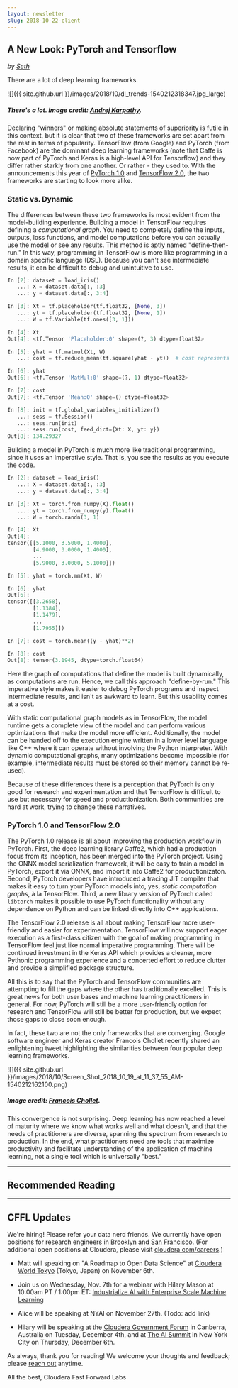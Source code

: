 ```yaml
---
layout: newsletter
slug: 2018-10-22-client
---
```


## A New Look: PyTorch and Tensorflow

_by [Seth](https://twitter.com/shendrickson16)_

There are a lot of deep learning frameworks.

![]({{ site.github.url }}/images/2018/10/dl_trends-1540212318347.jpg_large)
##### There's a lot. Image credit: [Andrej Karpathy](https://twitter.com/karpathy/status/972295865187512320).

Declaring "winners" or making absolute statements of superiority is futile in this context, but it is clear that two of these frameworks are set apart from the rest in terms of popularity. TensorFlow (from Google) and PyTorch (from Facebook) are the dominant deep learning frameworks (note that Caffe is now part of PyTorch and Keras is a high-level API for Tensorflow) and they differ rather starkly from one another. Or rather - they used to. With the announcements this year of [PyTorch 1.0](https://developers.facebook.com/blog/post/2018/05/02/announcing-pytorch-1.0-for-research-production/) and [TensorFlow 2.0](https://www.tensorflow.org/community/roadmap), the two frameworks are starting to look more alike.

### Static vs. Dynamic

The differences between these two frameworks is most evident from the model-building experience. Building a model in TensorFlow requires defining a _computational graph_. You need to completely define the inputs, outputs, loss functions, and model computations before you can actually use the model or see any results. This method is aptly named "define-then-run." In this way, programming in TensorFlow is more like programming in a domain specific language (DSL). Because you can't see intermediate results, it can be difficult to debug and unintuitive to use.

```python
In [2]: dataset = load_iris()
   ...: X = dataset.data[:, :3]
   ...: y = dataset.data[:, 3:4]

In [3]: Xt = tf.placeholder(tf.float32, [None, 3])
   ...: yt = tf.placeholder(tf.float32, [None, 1])
   ...: W = tf.Variable(tf.ones([3, 1]))

In [4]: Xt
Out[4]: <tf.Tensor 'Placeholder:0' shape=(?, 3) dtype=float32>

In [5]: yhat = tf.matmul(Xt, W)
   ...: cost = tf.reduce_mean(tf.square(yhat - yt))  # cost represents a node in the graph, not a tensor itself

In [6]: yhat
Out[6]: <tf.Tensor 'MatMul:0' shape=(?, 1) dtype=float32>

In [7]: cost
Out[7]: <tf.Tensor 'Mean:0' shape=() dtype=float32>

In [8]: init = tf.global_variables_initializer()
   ...: sess = tf.Session()
   ...: sess.run(init)
   ...: sess.run(cost, feed_dict={Xt: X, yt: y})
Out[8]: 134.29327
```

Building a model in PyTorch is much more like traditional programming, since it uses an imperative style. That is, you see the results as you execute the code. 

```python
In [2]: dataset = load_iris()
   ...: X = dataset.data[:, :3]
   ...: y = dataset.data[:, 3:4]

In [3]: Xt = torch.from_numpy(X).float()
   ...: yt = torch.from_numpy(y).float()
   ...: W = torch.randn(3, 1)

In [4]: Xt
Out[4]:
tensor([[5.1000, 3.5000, 1.4000],
        [4.9000, 3.0000, 1.4000],
        ...
        [5.9000, 3.0000, 5.1000]])

In [5]: yhat = torch.mm(Xt, W)

In [6]: yhat
Out[6]:
tensor([[3.2658],
        [1.1384],
        [1.1479],
        ...
        [1.7955]])

In [7]: cost = torch.mean((y - yhat)**2)

In [8]: cost
Out[8]: tensor(3.1945, dtype=torch.float64)
```

Here the graph of computations that define the model is built dynamically, as computations are run. Hence, we call this approach "define-by-run." This imperative style makes it easier to debug PyTorch programs and inspect intermediate results, and isn't as awkward to learn. But this usability comes at a cost.

With static computational graph models as in TensorFlow, the model runtime gets a complete view of the model and can perform various optimizations that make the model more efficient. Additionally, the model can be handed off to the execution engine written in a lower level language like C++ where it can operate without involving the Python interpreter. With dynamic computational graphs, many optimizations become impossible (for example, intermediate results must be stored so their memory cannot be re-used). 

Because of these differences there is a perception that PyTorch is only good for research and experimentation and that TensorFlow is difficult to use but necessary for speed and productionization. Both communities are hard at work, trying to change these narratives.

### PyTorch 1.0 and TensorFlow 2.0

The PyTorch 1.0 release is all about improving the production workflow in PyTorch. First, the deep learning library Caffe2, which had a production focus from its inception, has been merged into the PyTorch project. Using the ONNX model serialization framework, it will be easy to train a model in PyTorch, export it via ONNX, and import it into Caffe2 for productionizaton. Second, PyTorch developers have introduced a tracing JIT compiler that makes it easy to turn your PyTorch models into, yes, _static computation graphs_, à la TensorFlow. Third, a new library version of PyTorch called `libtorch` makes it possible to use PyTorch functionality without any dependence on Python and can be linked directly into C++ applications.

The TensorFlow 2.0 release is all about making TensorFlow more user-friendly and easier for experimentation. TensorFlow will now support eager execution as a first-class citizen with the goal of making programming in TensorFlow feel just like normal imperative programming. There will be continued investment in the Keras API which provides a cleaner, more Pythonic programming experience and a concerted effort to reduce clutter and provide a simplified package structure.

All this is to say that the PyTorch and TensorFlow communities are attempting to fill the gaps where the other has traditionally excelled. This is great news for both user bases and machine learning practitioners in general. For now, PyTorch will still be a more user-friendly option for research and TensorFlow will still be better for production, but we expect those gaps to close soon enough.

In fact, these two are not the only frameworks that are converging. Google software engineer and Keras creator Francois Chollet recently shared an enlightening tweet highlighting the similarities between four popular deep learning frameworks.

![]({{ site.github.url }}/images/2018/10/Screen_Shot_2018_10_19_at_11_37_55_AM-1540212162100.png)
##### Image credit: [Francois Chollet](https://twitter.com/fchollet/status/1052228463300493312).

This convergence is not surprising. Deep learning has now reached a level of maturity where we know what works well and what doesn't, and that the needs of practitioners are diverse, spanning the spectrum from research to production. In the end, what practitioners need are tools that maximize productivity and facilitate understanding of the application of machine learning, not a single tool which is universally "best." 

---

## Recommended Reading


---

## CFFL Updates

We're hiring! Please refer your data nerd friends. We currently have open positions for research engineers in [Brooklyn](https://cloudera.wd5.myworkdayjobs.com/External_Career/job/USNew-YorkBrooklyn/Research-Engineer-at-Cloudera-Fast-Forward-Labs_180950) and [San Francisco](https://cloudera.wd5.myworkdayjobs.com/External_Career/job/USA--California--San-Francisco/Research-Engineer-at-Cloudera-Fast-Forward-Labs_181051).  (For additional open positions at Cloudera, please visit [cloudera.com/careers](https://www.cloudera.com/careers.html).)

* Matt will speaking on "A Roadmap to Open Data Science" at [Cloudera World Tokyo](http://clouderaworldtokyo.com/2018/sE-04.html) (Tokyo, Japan) on November 6th.

* Join us on Wednesday, Nov. 7th for a webinar with Hilary Mason at 10:00am PT / 1:00pm ET: [Industrialize AI with Enterprise 
Scale Machine Learning](https://www.cloudera.com/more/events/webinars/industrialize_ai.html?src=FFL)

* Alice will be speaking at NYAI on November 27th. (Todo: add link)

* Hilary will be speaking at the [Cloudera Government Forum](https://events.publicsectornetwork.co/events/cloudera-government-forum-2018/) in Canberra, Australia on Tuesday, December 4th, and at [The AI Summit](https://theaisummit.com/newyork/) in New York City on Thursday, December 6th.

As always, thank you for reading!  We welcome your thoughts and feedback; please [reach out](mailto:cffl@cloudera.com) anytime.

All the best,
Cloudera Fast Forward Labs
